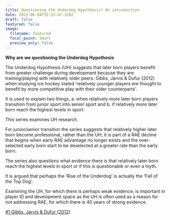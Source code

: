 ```yaml
---
title: Questioning the Underdog Hypothesis? An introduction
date: 2022-06-04T15:53:47.320Z
draft: false
featured: false
image:
  filename: featured
  focal_point: Smart
  preview_only: false
---
```

**Why are we questioning the Underdog Hypothesis**

The Underdog Hypothesis (UH) suggests that later born players benefit from greater challenge during development because they are training/playing with relatively older peers. Gibbs, Jarvis & Dufur (2012) when studying ice hockey stated ‘relatively younger players are thought to benefit by more competitive play with their older counterparts’.

It is used to explain two things, a. when relatively more later born players transition from junior sport into senior sport and b. if relatively more later born reach the highest levels in sport.

This series examines UH research.

For junior/senior transition the series suggests that relatively higher later born become professional, rather than the UH, it is part of a RAE decline that begins when early RAE advantage no longer exists and the over-selected early born start to be deselected at a greater rate than the early born.

The series also questions what evidence there is that relatively later born reach the highest levels in sport or if this is questionable or even a myth.

It is argued that perhaps the ‘Rise of the Underdog’ is actually the ‘Fall of the Top Dog’.

Examining the UH, for which there is perhaps weak evidence, is important in player ID and development space as the UH is often used as a reason for not addressing RAE, for which there is 40 years of strong evidence.

[\#1 Gibbs, Jarvis & Dufur (2012)](https://onemoresummer.co.uk/post/questioning-the-underdog-hypothesis-1/)